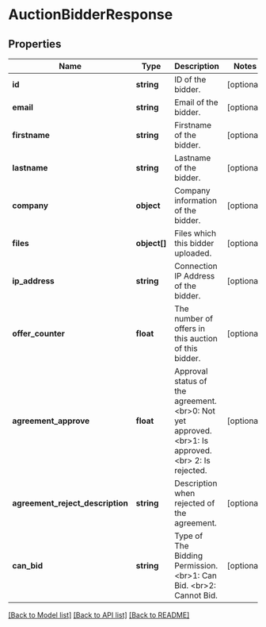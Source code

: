 # AuctionBidderResponse

## Properties
Name | Type | Description | Notes
------------ | ------------- | ------------- | -------------
**id** | **string** | ID of the bidder. | [optional] 
**email** | **string** | Email of the bidder. | [optional] 
**firstname** | **string** | Firstname of the bidder. | [optional] 
**lastname** | **string** | Lastname of the bidder. | [optional] 
**company** | **object** | Company information of the bidder. | [optional] 
**files** | **object[]** | Files which this bidder uploaded. | [optional] 
**ip_address** | **string** | Connection IP Address of the bidder. | [optional] 
**offer_counter** | **float** | The number of offers in this auction of this bidder. | [optional] 
**agreement_approve** | **float** | Approval status of the agreement.&lt;br&gt;0: Not yet approved. &lt;br&gt;1: Is approved. &lt;br&gt; 2: Is rejected. | [optional] 
**agreement_reject_description** | **string** | Description when rejected of the agreement. | [optional] 
**can_bid** | **string** | Type of The Bidding Permission. &lt;br&gt;1: Can Bid. &lt;br&gt;2: Cannot Bid. | [optional] 

[[Back to Model list]](../README.md#documentation-for-models) [[Back to API list]](../README.md#documentation-for-api-endpoints) [[Back to README]](../README.md)


